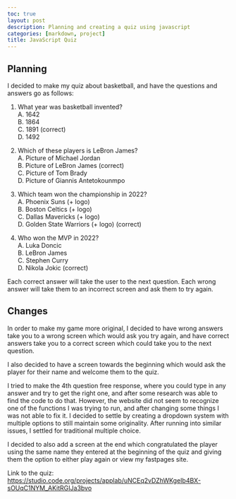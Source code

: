 ```yaml
---
toc: true
layout: post
description: Planning and creating a quiz using javascript
categories: [markdown, project]
title: JavaScript Quiz
---
```


## Planning
I decided to make my quiz about basketball, and have the questions and answers go as follows:

1. What year was basketball invented?   
    A. 1642   
    B. 1864   
    C. 1891 (correct)   
    D. 1492   

2. Which of these players is LeBron James?   
    A. Picture of Michael Jordan   
    B. Picture of LeBron James (correct)   
    C. Picture of Tom Brady   
    D. Picture of Giannis Antetokounmpo   

3. Which team won the championship in 2022?   
    A. Phoenix Suns (+ logo)   
    B. Boston Celtics (+ logo)   
    C. Dallas Mavericks (+ logo)   
    D. Golden State Warriors (+ logo) (correct)   

4. Who won the MVP in 2022?   
    A. Luka Doncic   
    B. LeBron James   
    C. Stephen Curry   
    D. Nikola Jokic (correct)    

Each correct answer will take the user to the next question. Each wrong answer will take them to an incorrect screen and ask them to try again.

## Changes
In order to make my game more original, I decided to have wrong answers take you to a wrong screen which would ask you try again, and have correct answers take you to a correct screen which could take you to the next question.   

I also decided to have a screen towards the beginning which would ask the player for their name and welcome them to the quiz.   

I tried to make the 4th question free response, where you could type in any answer and try to get the right one, and after some research was able to find the code to do that. However, the website did not seem to recognize one of the functions I was trying to run, and after changing some things I was not able to fix it. I decided to settle by creating a dropdown system with multiple options to still maintain some originality. After running into similar issues, I settled for traditional multiple choice.

I decided to also add a screen at the end which congratulated the player using the same name they entered at the beginning of the quiz and giving them the option to either play again or view my fastpages site.

Link to the quiz: <https://studio.code.org/projects/applab/uNCEq2vDZhWKgeIb4BX-sOUqC1NYM_AKitRGIJa3bvo>